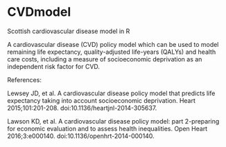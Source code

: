 # CVDmodel
Scottish cardiovascular disease model in R

A cardiovascular disease (CVD) policy model which can be used to model remaining life expectancy, quality-adjusted life-years (QALYs) and health care costs, including a measure of socioeconomic deprivation as an independent risk factor for CVD.

References:

Lewsey JD, et al. A cardiovascular disease policy model that predicts life expectancy taking into account socioeconomic deprivation. Heart 2015;101:201-208. doi:10.1136/heartjnl-2014-305637.

 Lawson KD, et al. A cardiovascular disease policy model: part 2-preparing for economic evaluation and to assess health inequalities. Open Heart 2016;3:e000140. doi:10.1136/openhrt-2014-000140.

